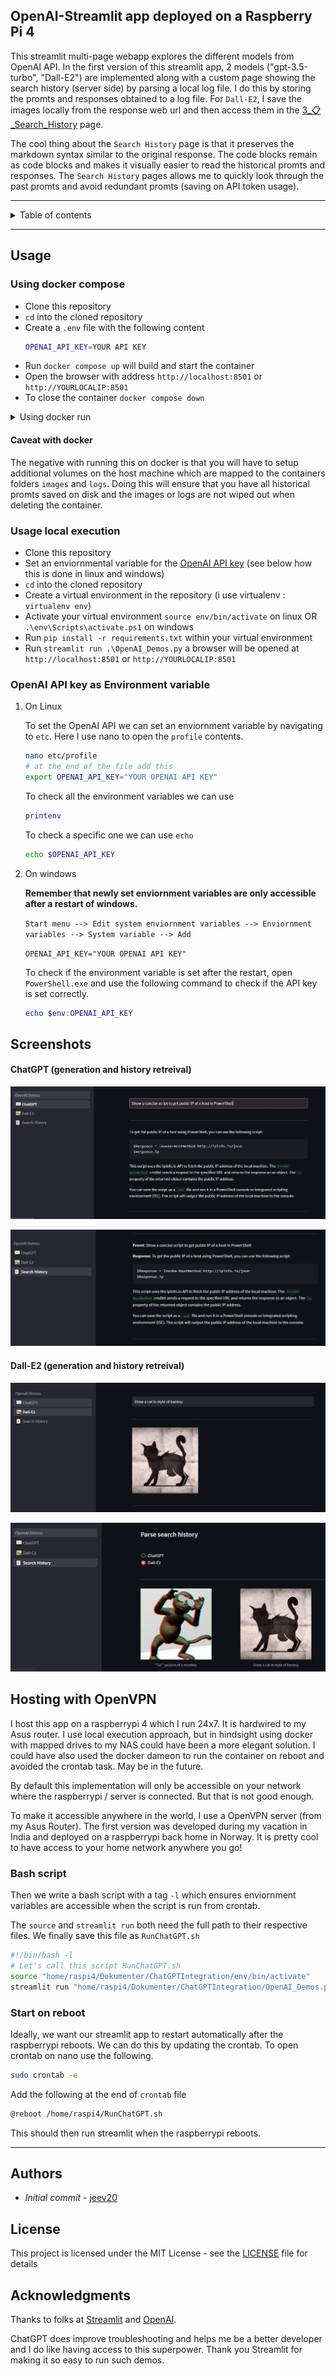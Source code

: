 ## OpenAI-Streamlit app deployed on a Raspberry Pi 4
This streamlit multi-page webapp explores the different models from OpenAI API. In the first version of this streamlit app, 2 models ("gpt-3.5-turbo", "Dall-E2") are implemented along with a custom page showing the search history (server side) by parsing a local log file. I do this by storing the promts and responses obtained to a log file. For `Dall-E2`, I save the images locally from the response web url and then access them in the [3_📋_Search_History](https://github.com/jeev20/OpenAI-Streamlit-WebApp/blob/master/pages/3_📋_Search_History.py) page. 

The cool thing about the `Search History` page is that it preserves the markdown syntax similar to the original response. The code blocks remain as code blocks and makes it visually easier to read the historical promts and responses. The `Search History` pages allows me to quickly look through the past promts and avoid redundant promts (saving on API token usage). 

 --------------------------------------------------

<details>
 <summary>Table of contents</summary>
 
- [OpenAI-Streamlit app deployed on a Raspberry Pi 4](#openai-streamlit-app-deployed-on-a-raspberry-pi-4)
- [Usage](#usage)
  - [Using docker compose](#using-docker-compose)
  - [Using docker run](#using-docker-run)
    - [Caveat with docker](#caveat-with-docker)
  - [Usage local execution](#usage-local-execution)
  - [OpenAI API key as Environment variable](#openai-api-key-as-environment-variable)
- [Screenshots](#screenshots)
    - [ChatGPT (generation and history retreival)](#chatgpt-generation-and-history-retreival)
    - [Dall-E2 (generation and history retreival)](#dall-e2-generation-and-history-retreival)
- [Hosting with OpenVPN](#hosting-with-openvpn)
  - [Bash script](#bash-script)
  - [Start on reboot](#start-on-reboot)
- [Authors](#authors)
- [License](#license)
- [Acknowledgments](#acknowledgments)



</details>

 --------------------------------------------------

## Usage 
### Using docker compose
* Clone this repository
* `cd` into the cloned repository
* Create a `.env` file with the following content
  ```bash 
  OPENAI_API_KEY=YOUR API KEY
  ```
* Run `docker compose up` will build and start the container 
* Open the browser with address `http://localhost:8501` or `http://YOURLOCALIP:8501`
* To close the container `docker compose down`
  
<details>
<summary> Using docker run</summary>

### Using docker run
* Clone this repository
* `cd` into the cloned repository
* Build the image note the `.` signifying the current directory
  ```bash 
  docker build -t openai-streamlit-webapp .
  ```
* Run the container (`--name` names the container, `-e` passes an environment variable into the container)
  In windows
  ```bash 
  docker run -p 8501:8501 --name openai-streamlit-webapp -e OPENAI_API_KEY=$env:OPENAI_API_KEY  openai-streamlit-webapp
  ```
  In linux
  ```bash 
  docker run -p 8501:8501 --name openai-streamlit-webapp -e OPENAI_API_KEY=$OPENAI_API_KEY  openai-streamlit-webapp
  ```
* Open the browser with address `http://localhost:8501` or `http://YOURLOCALIP:8501`
* For subsequent runs `docker start openai-streamlit-webapp`
  
</details>

#### Caveat with docker
The negative with running this on docker is that you will have to setup additional volumes on the host machine which are mapped to the containers folders `images` and `logs`. Doing this will ensure that you have all historical promts saved on disk and the images or logs are not wiped out when deleting the container. 

### Usage local execution
* Clone this repository 
* Set an enviornmental variable for the [OpenAI API key](https://help.openai.com/en/articles/4936850-where-do-i-find-my-secret-api-key) (see below how this is done in linux and windows)
* `cd` into the cloned repository
* Create a virtual environment in the repository (i use virtualenv : `virtualenv env`)
* Activate your virtual environment `source env/bin/activate` on linux OR `.\env\Scripts\activate.ps1` on windows
* Run `pip install -r requirements.txt` within your virtual environment
* Run `streamlit run .\OpenAI_Demos.py` a browser will be opened at `http://localhost:8501` or `http://YOURLOCALIP:8501`

### OpenAI API key as Environment variable
1. On Linux
  
    To set the OpenAI API we can set an enviornment variable by navigating to `etc`. Here I use nano to open the `profile` contents. 
    ```bash
    nano etc/profile
    # at the end of the file add this 
    export OPENAI_API_KEY="YOUR OPENAI API KEY"
    ```
    To check all the environment variables we can use 
    ```bash
    printenv
    ```
    To check a specific one we can use `echo`  
    ```bash
    echo $OPENAI_API_KEY
    ```
2. On windows
   
    **Remember that newly set enviornment variables are only accessible after a restart of windows.** 

    ``Start menu --> Edit system enviornment variables --> Enviornment variables --> System variable --> Add``

    `OPENAI_API_KEY="YOUR OPENAI API KEY"`

    To check if the environment variable is set after the restart, open `PowerShell.exe` and use the following command to check if the API key is set correctly.   
    ```powershell
    echo $env:OPENAI_API_KEY
    ```

## Screenshots

#### ChatGPT (generation and history retreival)

![alt text](https://github.com/jeev20/OpenAI-Streamlit-WebApp/blob/master/images/ChatGPTPage.JPG "ChatGPT Page")

![alt text](https://github.com/jeev20/OpenAI-Streamlit-WebApp/blob/master/images/SearchPageChatGPT.JPG "Search Page ChatGPT")

#### Dall-E2 (generation and history retreival)

![alt text](https://github.com/jeev20/OpenAI-Streamlit-WebApp/blob/master/images/Dall-E2Page.JPG "Dall-E2 Page")

![alt text](https://github.com/jeev20/OpenAI-Streamlit-WebApp/blob/master/images/SearchPageDall-E2.JPG "Search Page Dall-E2")


## Hosting with OpenVPN

I host this app on a raspberrypi 4 which I run 24x7. It is hardwired to my Asus router. I use local execution approach, but in hindsight using docker with mapped drives to my NAS could have been a more elegant solution. I could have also used the docker dameon to run the container on reboot and avoided the crontab task. May be in the future. 

By default this implementation will only be accessible on your network where the raspberrypi / server is connected. But that is not good enough. 

To make it accessible anywhere in the world, I use a OpenVPN server (from my Asus Router). The first version was developed during my vacation in India and deployed on a raspberrypi back home in Norway. It is pretty cool to have access to your home network anywhere you go!

### Bash script
Then we write a bash script with a tag `-l` which ensures enviornment variables are accessible when the script is run from crontab. 

The `source` and `streamlit run` both need the full path to their respective files. We finally save this file as `RunChatGPT.sh`
```bash
#!/bin/bash -l
# Let's call this script RunChatGPT.sh
source "home/raspi4/Dokumenter/ChatGPTIntegration/env/bin/activate"
streamlit run "home/raspi4/Dokumenter/ChatGPTIntegration/OpenAI_Demos.py"
```

### Start on reboot
Ideally, we want our streamlit app to restart automatically after the raspberrypi reboots. We can do this by updating the crontab. To open crontab on nano use the following. 

```bash
sudo crontab -e
```
Add the following at the end of `crontab` file
``` bash
@reboot /home/raspi4/RunChatGPT.sh
```
This should then run streamlit when the raspberrypi reboots. 

-----------------------------------------------------------

## Authors

* *Initial commit* - [jeev20](https://github.com/jeev20)

## License

This project is licensed under the MIT License - see the [LICENSE](https://github.com/jeev20/OpenAI-Streamlit-WebApp/blob/master/LICENSE) file for details

## Acknowledgments


Thanks to folks at [Streamlit](https://github.com/streamlit/streamlit) and [OpenAI](https://openai.com).

ChatGPT does improve troubleshooting and helps me be a better developer and I do like having access to this superpower. Thank you Streamlit for making it so easy to run such demos. 
